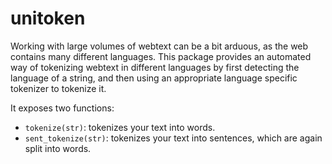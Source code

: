 # unitoken

Working with large volumes of webtext can be a bit arduous, as the web contains many different languages. This package provides an automated way of tokenizing webtext in different languages by first detecting the language of a string, and then using an appropriate language specific tokenizer to tokenize it.

It exposes two functions:
* `tokenize(str)`: tokenizes your text into words.
* `sent_tokenize(str)`: tokenizes your text into sentences, which are again split into words.


